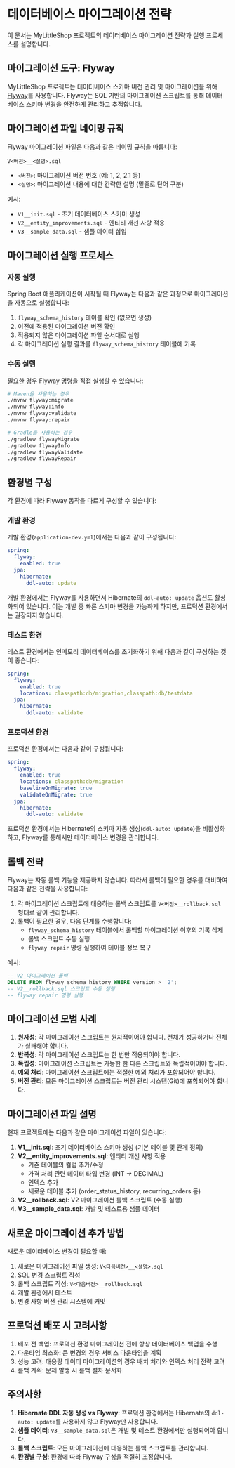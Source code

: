 # 데이터베이스 마이그레이션 전략

이 문서는 MyLittleShop 프로젝트의 데이터베이스 마이그레이션 전략과 실행 프로세스를 설명합니다.

## 마이그레이션 도구: Flyway

MyLittleShop 프로젝트는 데이터베이스 스키마 버전 관리 및 마이그레이션을 위해 [Flyway](https://flywaydb.org/)를 사용합니다. Flyway는 SQL 기반의 마이그레이션 스크립트를 통해 데이터베이스 스키마 변경을 안전하게 관리하고 추적합니다.

## 마이그레이션 파일 네이밍 규칙

Flyway 마이그레이션 파일은 다음과 같은 네이밍 규칙을 따릅니다:

```
V<버전>__<설명>.sql
```

- `<버전>`: 마이그레이션 버전 번호 (예: 1, 2, 2.1 등)
- `<설명>`: 마이그레이션 내용에 대한 간략한 설명 (밑줄로 단어 구분)

예시:
- `V1__init.sql` - 초기 데이터베이스 스키마 생성
- `V2__entity_improvements.sql` - 엔티티 개선 사항 적용
- `V3__sample_data.sql` - 샘플 데이터 삽입

## 마이그레이션 실행 프로세스

### 자동 실행

Spring Boot 애플리케이션이 시작될 때 Flyway는 다음과 같은 과정으로 마이그레이션을 자동으로 실행합니다:

1. `flyway_schema_history` 테이블 확인 (없으면 생성)
2. 이전에 적용된 마이그레이션 버전 확인
3. 적용되지 않은 마이그레이션 파일 순서대로 실행
4. 각 마이그레이션 실행 결과를 `flyway_schema_history` 테이블에 기록

### 수동 실행

필요한 경우 Flyway 명령을 직접 실행할 수 있습니다:

```bash
# Maven을 사용하는 경우
./mvnw flyway:migrate
./mvnw flyway:info
./mvnw flyway:validate
./mvnw flyway:repair

# Gradle을 사용하는 경우
./gradlew flywayMigrate
./gradlew flywayInfo
./gradlew flywayValidate
./gradlew flywayRepair
```

## 환경별 구성

각 환경에 따라 Flyway 동작을 다르게 구성할 수 있습니다:

### 개발 환경

개발 환경(`application-dev.yml`)에서는 다음과 같이 구성됩니다:

```yaml
spring:
  flyway:
    enabled: true
  jpa:
    hibernate:
      ddl-auto: update
```

개발 환경에서는 Flyway를 사용하면서 Hibernate의 `ddl-auto: update` 옵션도 활성화되어 있습니다. 이는 개발 중 빠른 스키마 변경을 가능하게 하지만, 프로덕션 환경에서는 권장되지 않습니다.

### 테스트 환경

테스트 환경에서는 인메모리 데이터베이스를 초기화하기 위해 다음과 같이 구성하는 것이 좋습니다:

```yaml
spring:
  flyway:
    enabled: true
    locations: classpath:db/migration,classpath:db/testdata
  jpa:
    hibernate:
      ddl-auto: validate
```

### 프로덕션 환경

프로덕션 환경에서는 다음과 같이 구성됩니다:

```yaml
spring:
  flyway:
    enabled: true
    locations: classpath:db/migration
    baselineOnMigrate: true
    validateOnMigrate: true
  jpa:
    hibernate:
      ddl-auto: validate
```

프로덕션 환경에서는 Hibernate의 스키마 자동 생성(`ddl-auto: update`)을 비활성화하고, Flyway를 통해서만 데이터베이스 변경을 관리합니다.

## 롤백 전략

Flyway는 자동 롤백 기능을 제공하지 않습니다. 따라서 롤백이 필요한 경우를 대비하여 다음과 같은 전략을 사용합니다:

1. 각 마이그레이션 스크립트에 대응하는 롤백 스크립트를 `V<버전>__rollback.sql` 형태로 같이 관리합니다.
2. 롤백이 필요한 경우, 다음 단계를 수행합니다:
   - `flyway_schema_history` 테이블에서 롤백할 마이그레이션 이후의 기록 삭제
   - 롤백 스크립트 수동 실행
   - `flyway repair` 명령 실행하여 테이블 정보 복구

예시:
```sql
-- V2 마이그레이션 롤백
DELETE FROM flyway_schema_history WHERE version > '2';
-- V2__rollback.sql 스크립트 수동 실행
-- flyway repair 명령 실행
```

## 마이그레이션 모범 사례

1. **원자성**: 각 마이그레이션 스크립트는 원자적이어야 합니다. 전체가 성공하거나 전체가 실패해야 합니다.
2. **반복성**: 각 마이그레이션 스크립트는 한 번만 적용되어야 합니다.
3. **독립성**: 마이그레이션 스크립트는 가능한 한 다른 스크립트와 독립적이어야 합니다.
4. **예외 처리**: 마이그레이션 스크립트에는 적절한 예외 처리가 포함되어야 합니다.
5. **버전 관리**: 모든 마이그레이션 스크립트는 버전 관리 시스템(Git)에 포함되어야 합니다.

## 마이그레이션 파일 설명

현재 프로젝트에는 다음과 같은 마이그레이션 파일이 있습니다:

1. **V1__init.sql**: 초기 데이터베이스 스키마 생성 (기본 테이블 및 관계 정의)
2. **V2__entity_improvements.sql**: 엔티티 개선 사항 적용
   - 기존 테이블의 컬럼 추가/수정
   - 가격 처리 관련 데이터 타입 변경 (INT → DECIMAL)
   - 인덱스 추가
   - 새로운 테이블 추가 (order_status_history, recurring_orders 등)
3. **V2__rollback.sql**: V2 마이그레이션 롤백 스크립트 (수동 실행)
4. **V3__sample_data.sql**: 개발 및 테스트용 샘플 데이터

## 새로운 마이그레이션 추가 방법

새로운 데이터베이스 변경이 필요할 때:

1. 새로운 마이그레이션 파일 생성: `V<다음버전>__<설명>.sql`
2. SQL 변경 스크립트 작성
3. 롤백 스크립트 작성: `V<다음버전>__rollback.sql`
4. 개발 환경에서 테스트
5. 변경 사항 버전 관리 시스템에 커밋

## 프로덕션 배포 시 고려사항

1. 배포 전 백업: 프로덕션 환경 마이그레이션 전에 항상 데이터베이스 백업을 수행
2. 다운타임 최소화: 큰 변경의 경우 서비스 다운타임을 계획
3. 성능 고려: 대용량 데이터 마이그레이션의 경우 배치 처리와 인덱스 처리 전략 고려
4. 롤백 계획: 문제 발생 시 롤백 절차 문서화

## 주의사항

1. **Hibernate DDL 자동 생성 vs Flyway**: 프로덕션 환경에서는 Hibernate의 `ddl-auto: update`를 사용하지 않고 Flyway만 사용합니다.
2. **샘플 데이터**: `V3__sample_data.sql`은 개발 및 테스트 환경에서만 실행되어야 합니다.
3. **롤백 스크립트**: 모든 마이그레이션에 대응하는 롤백 스크립트를 관리합니다.
4. **환경별 구성**: 환경에 따라 Flyway 구성을 적절히 조정합니다. 